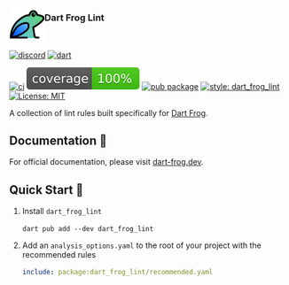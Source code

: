 [<img src="https://raw.githubusercontent.com/dart-frog-dev/dart_frog/main/assets/dart_frog.png" align="left" height="63.5px" />](https://dart-frog.dev/)

### Dart Frog Lint

<br clear="left"/>

[![discord][discord_badge]][discord_link]
[![dart][dart_badge]][dart_link]

[![ci][ci_badge]][ci_link]
[![coverage][coverage_badge]][ci_link]
[![pub package][pub_badge]][pub_link]
[![style: dart_frog_lint][dart_frog_lint_badge]][dart_frog_lint_link]
[![License: MIT][license_badge]][license_link]

A collection of lint rules built specifically for [Dart Frog][docs_link].

## Documentation 📝

For official documentation, please visit [dart-frog.dev][docs_link].

## Quick Start 🚀

1. Install `dart_frog_lint`

   `dart pub add --dev dart_frog_lint`

1. Add an `analysis_options.yaml` to the root of your project with the recommended rules

   ```yaml
   include: package:dart_frog_lint/recommended.yaml
   ```

[ci_badge]: https://github.com/dart-frog-dev/dart_frog/actions/workflows/dart_frog_lint.yaml/badge.svg?branch=main
[ci_link]: https://github.com/dart-frog-dev/dart_frog/actions/workflows/dart_frog_lint.yaml
[coverage_badge]: https://raw.githubusercontent.com/dart-frog-dev/dart_frog/main/packages/dart_frog_lint/coverage_badge.svg
[dart_badge]: https://img.shields.io/badge/Dart-%230175C2.svg?style=for-the-badge&logo=dart&logoColor=5BB4F0&color=1E2833
[dart_link]: https://dart.dev
[dart_frog_lint_badge]: https://img.shields.io/badge/style-dart_frog_lint-1DF9D2.svg
[dart_frog_lint_link]: https://pub.dev/packages/dart_frog_lint
[discord_badge]: https://img.shields.io/discord/1394707782271238184?style=for-the-badge&logo=discord&color=1C2A2E&logoColor=1DF9D2
[discord_link]: https://dart-frog.dev/discord
[docs_link]: https://dart-frog.dev
[license_badge]: https://img.shields.io/badge/license-MIT-blue.svg
[license_link]: https://opensource.org/licenses/MIT
[logo_black]: https://raw.githubusercontent.com/dart-frog-dev/dart_frog/main/assets/dart_frog_logo_black.png#gh-light-mode-only
[logo_white]: https://raw.githubusercontent.com/dart-frog-dev/dart_frog/main/assets/dart_frog_logo_white.png#gh-dark-mode-only
[pub_badge]: https://img.shields.io/pub/v/dart_frog_lint.svg
[pub_link]: https://pub.dartlang.org/packages/dart_frog_lint
